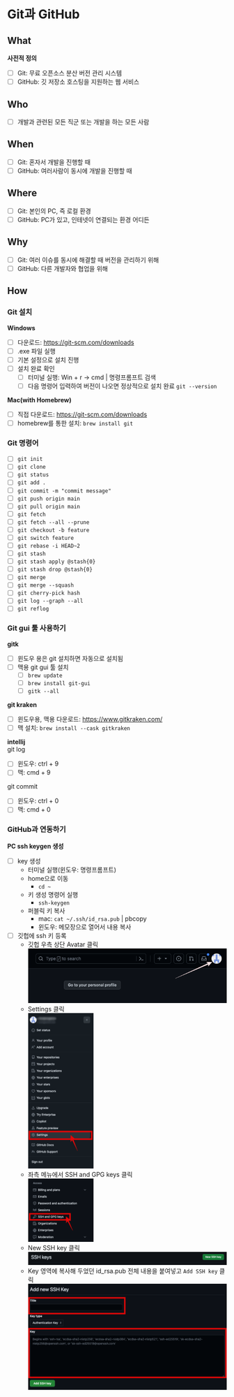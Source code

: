 # Git과 GitHub

## What

**사전적 정의**  

- [ ] Git: 무료 오픈소스 분산 버전 관리 시스템  
- [ ] GitHub: 깃 저장소 호스팅을 지원하는 웹 서비스

## Who

- [ ] 개발과 관련된 모든 직군 또는 개발을 하는 모든 사람  

## When

- [ ] Git: 혼자서 개발을 진행할 때  
- [ ] GitHub: 여러사람이 동시에 개발을 진행할 때  

## Where

- [ ] Git: 본인의 PC, 즉 로컬 환경  
- [ ] GitHub: PC가 있고, 인테넷이 연결되는 환경 어디든

## Why

- [ ] Git: 여러 이슈를 동시에 해결할 때 버전을 관리하기 위해  
- [ ] GitHub: 다른 개발자와 협업을 위해  

## How

### Git 설치  

**Windows**  

- [ ] 다운로드: https://git-scm.com/downloads  
- [ ] .exe 파일 실행
- [ ] 기본 설정으로 설치 진행
- [ ] 설치 완료 확인
  - [ ] 터미널 실행: Win + r -> cmd | 명령프롬프트 검색  
  - [ ] 다음 명령어 입력하여 버전이 나오면 정상적으로 설치 완료 `git --version`  

**Mac(with Homebrew)**  
- [ ] 직접 다운로드: https://git-scm.com/downloads  
- [ ] homebrew를 통한 설치: `brew install git`  

### Git 명령어
- [ ] `git init`
- [ ] `git clone`
- [ ] `git status`
- [ ] `git add .`
- [ ] `git commit -m "commit message"`
- [ ] `git push origin main`
- [ ] `git pull origin main`
- [ ] `git fetch`
- [ ] `git fetch --all --prune`
- [ ] `git checkout -b feature`
- [ ] `git switch feature`
- [ ] `git rebase -i HEAD~2`
- [ ] `git stash`
- [ ] `git stash apply @stash{0}`
- [ ] `git stash drop @stash{0}`
- [ ] `git merge`
- [ ] `git merge --squash`
- [ ] `git cherry-pick hash`
- [ ] `git log --graph --all`
- [ ] `git reflog`

### Git gui 툴 사용하기

**gitk**
- [ ] 윈도우 용은 git 설치하면 자동으로 설치됨
- [ ] 맥용 git gui 툴 설치
  - [ ] `brew update`
  - [ ] `brew install git-gui`
  - [ ] `gitk --all`

**git kraken**  
- [ ] 윈도우용, 맥용 다운로드: https://www.gitkraken.com/
- [ ] 맥 설치: `brew install --cask gitkraken`

**intellij**   
git log
- [ ] 윈도우: ctrl + 9
- [ ] 맥: cmd + 9

git commit
- [ ] 윈도우: ctrl + 0
- [ ] 맥: cmd + 0

### GitHub과 연동하기

**PC ssh keygen 생성**

- [ ] key 생성
  - 터미널 실행(윈도우: 명령프롬프트)
  - home으로 이동 
    - `cd ~`
  - 키 생성 명령어 실행
    - `ssh-keygen`
  - 퍼블릭 키 복사
    - mac: `cat ~/.ssh/id_rsa.pub` | pbcopy
    - 윈도우: 메모장으로 열어서 내용 복사
- [ ] 깃헙에 ssh 키 등록  
  - 깃헙 우측 상단 Avatar 클릭  
    ![아마타클릭](img/image.png)  
  - Settings 클릭  
    <img src="img/image-1.png" width="150"/>
  - 좌측 메뉴에서 SSH and GPG keys 클릭  
    <img src="img/image-2.png" width="150"/>
  - New SSH key 클릭  
    <img src="img/image-3.png">
  - Key 영역에 복사해 두었던 id_rsa.pub 전체 내용을 붙여넣고 `Add SSH key` 클릭
    ![Alt text](img/image-4.png)

  